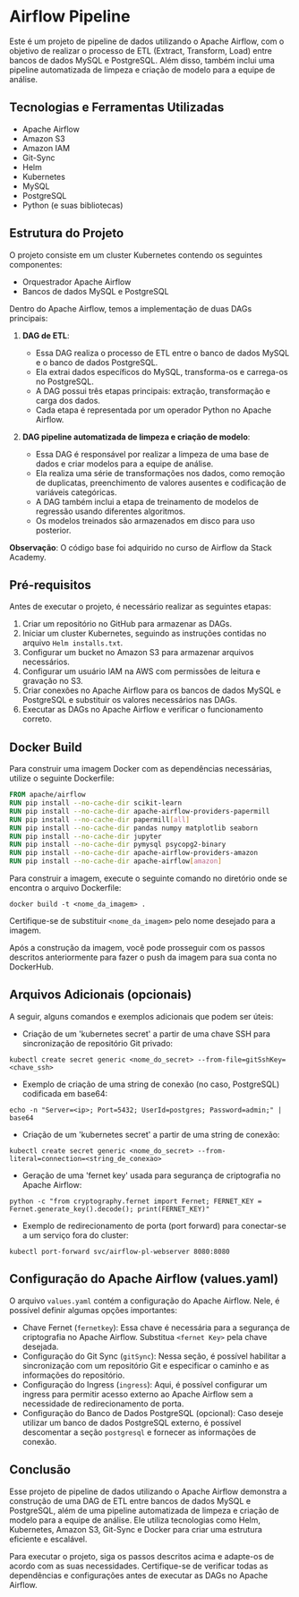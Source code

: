 # Airflow Pipeline

Este é um projeto de pipeline de dados utilizando o Apache Airflow, com o objetivo de realizar o processo de ETL (Extract, Transform, Load) entre bancos de dados MySQL e PostgreSQL. Além disso, também inclui uma pipeline automatizada de limpeza e criação de modelo para a equipe de análise.

## Tecnologias e Ferramentas Utilizadas

- Apache Airflow
- Amazon S3
- Amazon IAM
- Git-Sync
- Helm
- Kubernetes
- MySQL
- PostgreSQL
- Python (e suas bibliotecas)

## Estrutura do Projeto

O projeto consiste em um cluster Kubernetes contendo os seguintes componentes:

- Orquestrador Apache Airflow
- Bancos de dados MySQL e PostgreSQL

Dentro do Apache Airflow, temos a implementação de duas DAGs principais:

1. **DAG de ETL**:
   - Essa DAG realiza o processo de ETL entre o banco de dados MySQL e o banco de dados PostgreSQL.
   - Ela extrai dados específicos do MySQL, transforma-os e carrega-os no PostgreSQL.
   - A DAG possui três etapas principais: extração, transformação e carga dos dados.
   - Cada etapa é representada por um operador Python no Apache Airflow.

2. **DAG pipeline automatizada de limpeza e criação de modelo**:
   - Essa DAG é responsável por realizar a limpeza de uma base de dados e criar modelos para a equipe de análise.
   - Ela realiza uma série de transformações nos dados, como remoção de duplicatas, preenchimento de valores ausentes e codificação de variáveis categóricas.
   - A DAG também inclui a etapa de treinamento de modelos de regressão usando diferentes algoritmos.
   - Os modelos treinados são armazenados em disco para uso posterior.

**Observação**: O código base foi adquirido no curso de Airflow da Stack Academy.

## Pré-requisitos

Antes de executar o projeto, é necessário realizar as seguintes etapas:

1. Criar um repositório no GitHub para armazenar as DAGs.
2. Iniciar um cluster Kubernetes, seguindo as instruções contidas no arquivo `Helm installs.txt`.
3. Configurar um bucket no Amazon S3 para armazenar arquivos necessários.
4. Configurar um usuário IAM na AWS com permissões de leitura e gravação no S3.
5. Criar conexões no Apache Airflow para os bancos de dados MySQL e PostgreSQL e substituir os valores necessários nas DAGs.
6. Executar as DAGs no Apache Airflow e verificar o funcionamento correto.

## Docker Build

Para construir uma imagem Docker com as dependências necessárias, utilize o seguinte Dockerfile:

```dockerfile
FROM apache/airflow
RUN pip install --no-cache-dir scikit-learn 
RUN pip install --no-cache-dir apache-airflow-providers-papermill 
RUN pip install --no-cache-dir papermill[all]
RUN pip install --no-cache-dir pandas numpy matplotlib seaborn
RUN pip install --no-cache-dir jupyter
RUN pip install --no-cache-dir pymysql psycopg2-binary
RUN pip install --no-cache-dir apache-airflow-providers-amazon
RUN pip install --no-cache-dir apache-airflow[amazon]
```

Para construir a imagem, execute o seguinte comando no diretório onde se encontra o arquivo Dockerfile:

```shell
docker build -t <nome_da_imagem> .
```

Certifique-se de substituir `<nome_da_imagem>` pelo nome desejado para a imagem.

Após a construção da imagem, você pode prosseguir com os passos descritos anteriormente para fazer o push da imagem para sua conta no DockerHub.

## Arquivos Adicionais (opcionais)

A seguir, alguns comandos e exemplos adicionais que podem ser úteis:

- Criação de um 'kubernetes secret' a partir de uma chave SSH para sincronização de repositório Git privado:

```shell
kubectl create secret generic <nome_do_secret> --from-file=gitSshKey=<chave_ssh>
```

- Exemplo de criação de uma string de conexão (no caso, PostgreSQL) codificada em base64:

```shell
echo -n "Server=<ip>; Port=5432; UserId=postgres; Password=admin;" | base64
```

- Criação de um 'kubernetes secret' a partir de uma string de conexão:

```shell
kubectl create secret generic <nome_do_secret> --from-literal=connection=<string_de_conexao>
```

- Geração de uma 'fernet key' usada para segurança de criptografia no Apache Airflow:

```shell
python -c "from cryptography.fernet import Fernet; FERNET_KEY = Fernet.generate_key().decode(); print(FERNET_KEY)"
```

- Exemplo de redirecionamento de porta (port forward) para conectar-se a um serviço fora do cluster:

```shell
kubectl port-forward svc/airflow-pl-webserver 8080:8080
```

## Configuração do Apache Airflow (values.yaml)

O arquivo `values.yaml` contém a configuração do Apache Airflow. Nele, é possível definir algumas opções importantes:

- Chave Fernet (`fernetkey`): Essa chave é necessária para a segurança de criptografia no Apache Airflow. Substitua `<fernet Key>` pela chave desejada.
- Configuração do Git Sync (`gitSync`): Nessa seção, é possível habilitar a sincronização com um repositório Git e especificar o caminho e as informações do repositório.
- Configuração do Ingress (`ingress`): Aqui, é possível configurar um ingress para permitir acesso externo ao Apache Airflow sem a necessidade de redirecionamento de porta.
- Configuração do Banco de Dados PostgreSQL (opcional): Caso deseje utilizar um banco de dados PostgreSQL externo, é possível descomentar a seção `postgresql` e fornecer as informações de conexão.

## Conclusão

Esse projeto de pipeline de dados utilizando o Apache Airflow demonstra a construção de uma DAG de ETL entre bancos de dados MySQL e PostgreSQL, além de uma pipeline automatizada de limpeza e criação de modelo para a equipe de análise. Ele utiliza tecnologias como Helm, Kubernetes, Amazon S3, Git-Sync e Docker para criar uma estrutura eficiente e escalável.

Para executar o projeto, siga os passos descritos acima e adapte-os de acordo com as suas necessidades. Certifique-se de verificar todas as dependências e configurações antes de executar as DAGs no Apache Airflow.
